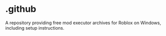 # .github
A repository providing free mod executor archives for Roblox on Windows, including setup instructions.
